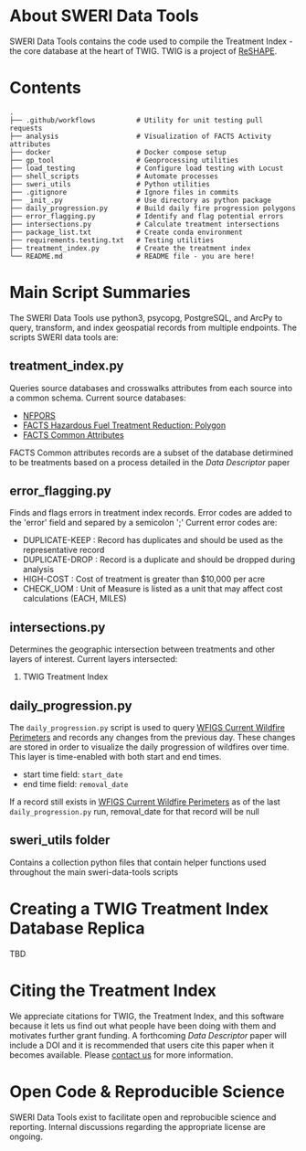 # About SWERI Data Tools
SWERI Data Tools contains the code used to compile the Treatment Index - the core database at the heart of TWIG. TWIG is a project of [ReSHAPE](https://reshapewildfire.org/home). 

# Contents 
```
.
├── .github/workflows          # Utility for unit testing pull requests
├── analysis                   # Visualization of FACTS Activity attributes 
├── docker                     # Docker compose setup
├── gp_tool                    # Geoprocessing utilities
├── load_testing               # Configure load testing with Locust
├── shell_scripts              # Automate processes
├── sweri_utils                # Python utilities
├── .gitignore                 # Ignore files in commits
├── _init_.py                  # Use directory as python package
├── daily_progression.py       # Build daily fire progression polygons  
├── error_flagging.py          # Identify and flag potential errors
├── intersections.py           # Calculate treatment intersections
├── package_list.txt           # Create conda environment
├── requirements.testing.txt   # Testing utilities
├── treatment_index.py         # Create the treatment index
└── README.md                  # README file - you are here!
```
# Main Script Summaries

The SWERI Data Tools use python3, psycopg, PostgreSQL, and ArcPy to query, transform, and index geospatial records from multiple endpoints. 
The scripts SWERI data tools are:

## treatment_index.py
Queries source databases and crosswalks attributes from each source into a common schema.
Current source databases:
- [NFPORS](https://usgs.nfpors.gov/arcgis/rest/services/treatmentPoly/FeatureServer/0)
- [FACTS Hazardous Fuel Treatment Reduction: Polygon](https://data.fs.usda.gov/geodata/edw/datasets.php?xmlKeyword=Hazardous+Fuel+Treatment)
- [FACTS Common Attributes](https://data.fs.usda.gov/geodata/edw/datasets.php?xmlKeyword=common+attributes)
	
FACTS Common attributes records are a subset of the database detirmined to be treatments based on a process detailed in the _Data Descriptor_ paper

## error_flagging.py
Finds and flags errors in treatment index records. Error codes are added to the 'error' field and separed by a semicolon ';'
Current error codes are:
- DUPLICATE-KEEP : Record has duplicates and should be used as the representative record
- DUPLICATE-DROP : Record is a duplicate and should be dropped during analysis
- HIGH-COST : Cost of treatment is greater than $10,000 per acre
- CHECK_UOM : Unit of Measure is listed as a unit that may affect cost calculations (EACH, MILES)

## intersections.py
Determines the geographic intersection between treatments and other layers of interest. 
Current layers intersected:
1. TWIG Treatment Index

## daily_progression.py

The `daily_progression.py` script is used to query [WFIGS Current Wildfire Perimeters](https://gis.reshapewildfire.org/arcgis/home/item.html?id=c537b9e406c64450b55e1be2a4ae7db9) and records any changes from the previous day. These changes are stored in order to visualize the daily progression of wildfires over time.
This layer is time-enabled with both start and end times.

- start time field: `start_date`
- end time field: `removal_date`

If a record still exists in [WFIGS Current Wildfire Perimeters](https://gis.reshapewildfire.org/arcgis/home/item.html?id=c537b9e406c64450b55e1be2a4ae7db9) as of the last `daily_progression.py` run, removal_date for that record will be null

## sweri_utils folder
Contains a collection python files that contain helper functions used throughout the main sweri-data-tools scripts

# Creating a TWIG Treatment Index Database Replica
TBD

# Citing the Treatment Index
We appreciate citations for TWIG, the Treatment Index, and this software because it lets us find out what people have been doing with them and motivates further grant funding. 
A forthcoming _Data Descriptor_ paper will include a DOI and it is recommended that users cite this paper when it becomes available. 
Please [contact us](aidan-franko@nau.edu) for more information. 

# Open Code & Reproducible Science
SWERI Data Tools exist to facilitate open and reprobucible science and reporting. Internal discussions regarding the appropriate license are ongoing. 
